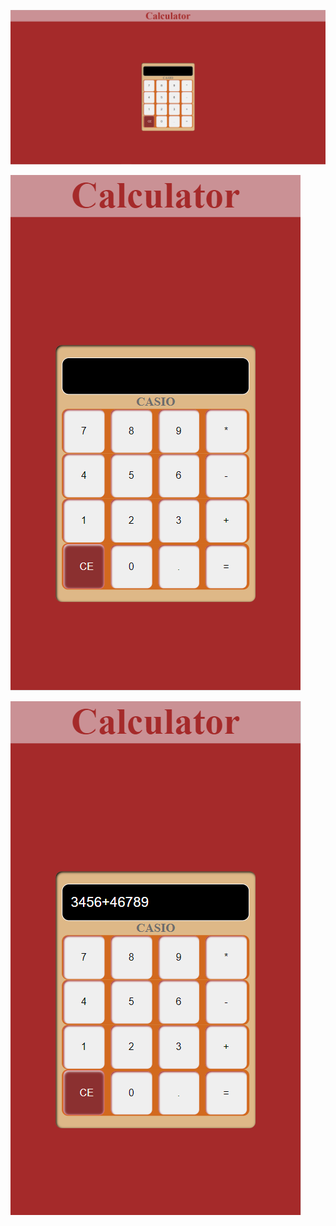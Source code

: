 ![](screenshots/Calculator%20Desktop.PNG)

![](screenshots/Calculator%20Mobile.PNG)

![](screenshots/Calculator%20in%20Action.PNG)

